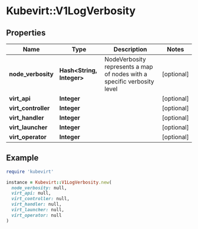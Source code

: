 # Kubevirt::V1LogVerbosity

## Properties

| Name | Type | Description | Notes |
| ---- | ---- | ----------- | ----- |
| **node_verbosity** | **Hash&lt;String, Integer&gt;** | NodeVerbosity represents a map of nodes with a specific verbosity level | [optional] |
| **virt_api** | **Integer** |  | [optional] |
| **virt_controller** | **Integer** |  | [optional] |
| **virt_handler** | **Integer** |  | [optional] |
| **virt_launcher** | **Integer** |  | [optional] |
| **virt_operator** | **Integer** |  | [optional] |

## Example

```ruby
require 'kubevirt'

instance = Kubevirt::V1LogVerbosity.new(
  node_verbosity: null,
  virt_api: null,
  virt_controller: null,
  virt_handler: null,
  virt_launcher: null,
  virt_operator: null
)
```


